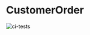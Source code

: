 # CustomerOrder
![ci-tests](https://github.com/vicanyango/CustomerOrder/actions/workflows/ci.yml/badge.svg)